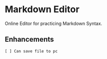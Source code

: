 # Markdown Editor

Online Editor for practicing Markdown Syntax.

## Enhancements
    [ ] Can save file to pc 